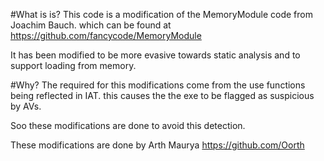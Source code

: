 #What is is?
This code is a modification of the MemoryModule code from Joachim Bauch.
    which can be found at https://github.com/fancycode/MemoryModule

It has been modified to be more evasive towards static analysis and to support loading from memory.

#Why?
The required for this modifications come from the use functions being reflected in IAT.
this causes the the exe to be flagged as suspicious by AVs.

Soo these modifications are done to avoid this detection.

These modifications are done by Arth Maurya
https://github.com/Oorth